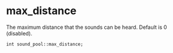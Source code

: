 # max_distance
The maximum distance that the sounds can be heard. Default is 0 (disabled).

`int sound_pool::max_distance;`
